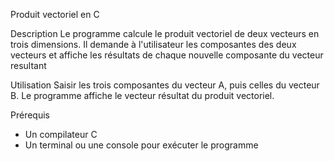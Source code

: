 
Produit vectoriel en C

Description
Le programme calcule le produit vectoriel de deux vecteurs en trois dimensions.
Il demande à l'utilisateur les composantes des deux vecteurs et affiche les résultats de chaque nouvelle composante du vecteur resultant

Utilisation
Saisir les trois composantes du vecteur A, puis celles du vecteur B.
Le programme affiche le vecteur résultat du produit vectoriel.

Prérequis
- Un compilateur C
- Un terminal ou une console pour exécuter le programme
